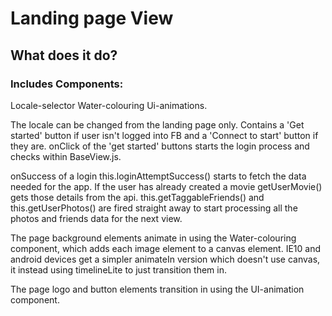 # Landing page View

## What does it do?

### Includes Components:
Locale-selector
Water-colouring
Ui-animations.

The locale can be changed from the landing page only.
Contains a 'Get started' button if user isn't logged into FB and a 'Connect to start' button if they are.
onClick of the 'get started' buttons starts the login process and checks within BaseView.js.

onSuccess of a login this.loginAttemptSuccess() starts to fetch the data needed for the app.
If the user has already created a movie getUserMovie() gets those details from the api.
this.getTaggableFriends() and this.getUserPhotos() are fired straight away to start processing all the photos and friends data for the next view.

The page background elements animate in using the Water-colouring component, which adds each image element to a canvas element. IE10 and android devices get a simpler animateIn version
which doesn't use canvas, it instead using timelineLite to just transition them in.

The page logo and button elements transition in using the UI-animation component.
